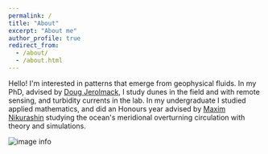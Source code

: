 ```yaml
---
permalink: /
title: "About"
excerpt: "About me"
author_profile: true
redirect_from: 
  - /about/
  - /about.html
---
```


Hello! I'm interested in patterns that emerge from geophysical fluids. In my PhD, advised by [Doug Jerolmack](https://scholar.google.com/citations?user=nwGbdXUAAAAJ&hl=en&oi=ao), I study dunes in the field and with remote sensing, and turbidity currents in the lab. In my undergraduate I studied applied mathematics, and did an Honours year advised by [Maxim Nikurashin](https://scholar.google.com/citations?user=xkTRzuUAAAAJ&hl=en&oi=ao) studying the ocean's meridional overturning circulation with theory and simulations.

![image info](logo.png)
